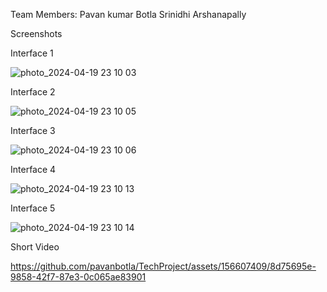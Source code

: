 Team Members:
Pavan kumar Botla
Srinidhi Arshanapally



Screenshots


Interface 1

![photo_2024-04-19 23 10 03](https://github.com/pavanbotla/TechProject/assets/156607409/f4920342-361c-4110-94b5-b6a728abc737)

Interface 2

![photo_2024-04-19 23 10 05](https://github.com/pavanbotla/TechProject/assets/156607409/13eda6f6-6739-458e-b658-f132fb8802ec)

Interface 3

![photo_2024-04-19 23 10 06](https://github.com/pavanbotla/TechProject/assets/156607409/2d0aedf4-00ab-4bc4-a068-794fd281c594)

Interface 4

![photo_2024-04-19 23 10 13](https://github.com/pavanbotla/TechProject/assets/156607409/91c0236f-f949-4c5e-acc8-6f8f7aba97d9)

Interface 5

![photo_2024-04-19 23 10 14](https://github.com/pavanbotla/TechProject/assets/156607409/417623f2-a93c-4035-8274-09757b1ace8b)



Short Video




https://github.com/pavanbotla/TechProject/assets/156607409/8d75695e-9858-42f7-87e3-0c065ae83901



